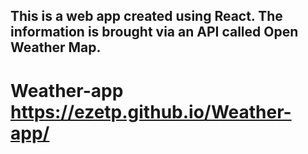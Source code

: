 ## This is a web app created using React. The information is brought via an API called Open Weather Map.

# Weather-app  https://ezetp.github.io/Weather-app/
